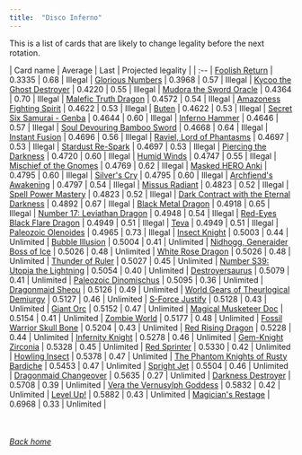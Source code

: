 ```yaml
---
title:  "Disco Inferno"
---
```


This is a list of cards that are likely to change legality before the next rotation.

| Card name | Average | Last | Projected legality |
| :-- |
[Foolish Return](https://db.ygoprodeck.com/card/?search=Foolish%20Return) | 0.3335 | 0.68 | Illegal |
[Glorious Numbers](https://db.ygoprodeck.com/card/?search=Glorious%20Numbers) | 0.3968 | 0.57 | Illegal |
[Kycoo the Ghost Destroyer](https://db.ygoprodeck.com/card/?search=Kycoo%20the%20Ghost%20Destroyer) | 0.4220 | 0.55 | Illegal |
[Mudora the Sword Oracle](https://db.ygoprodeck.com/card/?search=Mudora%20the%20Sword%20Oracle) | 0.4364 | 0.70 | Illegal |
[Malefic Truth Dragon](https://db.ygoprodeck.com/card/?search=Malefic%20Truth%20Dragon) | 0.4572 | 0.54 | Illegal |
[Amazoness Fighting Spirit](https://db.ygoprodeck.com/card/?search=Amazoness%20Fighting%20Spirit) | 0.4622 | 0.53 | Illegal |
[Buten](https://db.ygoprodeck.com/card/?search=Buten) | 0.4622 | 0.53 | Illegal |
[Secret Six Samurai - Genba](https://db.ygoprodeck.com/card/?search=Secret%20Six%20Samurai%20-%20Genba) | 0.4644 | 0.60 | Illegal |
[Inferno Hammer](https://db.ygoprodeck.com/card/?search=Inferno%20Hammer) | 0.4646 | 0.57 | Illegal |
[Soul Devouring Bamboo Sword](https://db.ygoprodeck.com/card/?search=Soul%20Devouring%20Bamboo%20Sword) | 0.4668 | 0.64 | Illegal |
[Instant Fusion](https://db.ygoprodeck.com/card/?search=Instant%20Fusion) | 0.4696 | 0.56 | Illegal |
[Raviel, Lord of Phantasms](https://db.ygoprodeck.com/card/?search=Raviel,%20Lord%20of%20Phantasms) | 0.4697 | 0.53 | Illegal |
[Stardust Re-Spark](https://db.ygoprodeck.com/card/?search=Stardust%20Re-Spark) | 0.4697 | 0.53 | Illegal |
[Piercing the Darkness](https://db.ygoprodeck.com/card/?search=Piercing%20the%20Darkness) | 0.4720 | 0.60 | Illegal |
[Humid Winds](https://db.ygoprodeck.com/card/?search=Humid%20Winds) | 0.4747 | 0.55 | Illegal |
[Mischief of the Gnomes](https://db.ygoprodeck.com/card/?search=Mischief%20of%20the%20Gnomes) | 0.4769 | 0.62 | Illegal |
[Masked HERO Anki](https://db.ygoprodeck.com/card/?search=Masked%20HERO%20Anki) | 0.4795 | 0.60 | Illegal |
[Silver's Cry](https://db.ygoprodeck.com/card/?search=Silver's%20Cry) | 0.4795 | 0.60 | Illegal |
[Archfiend's Awakening](https://db.ygoprodeck.com/card/?search=Archfiend's%20Awakening) | 0.4797 | 0.54 | Illegal |
[Missus Radiant](https://db.ygoprodeck.com/card/?search=Missus%20Radiant) | 0.4823 | 0.52 | Illegal |
[Spell Power Mastery](https://db.ygoprodeck.com/card/?search=Spell%20Power%20Mastery) | 0.4823 | 0.52 | Illegal |
[Dark Contract with the Eternal Darkness](https://db.ygoprodeck.com/card/?search=Dark%20Contract%20with%20the%20Eternal%20Darkness) | 0.4892 | 0.67 | Illegal |
[Black Metal Dragon](https://db.ygoprodeck.com/card/?search=Black%20Metal%20Dragon) | 0.4918 | 0.65 | Illegal |
[Number 17: Leviathan Dragon](https://db.ygoprodeck.com/card/?search=Number%2017:%20Leviathan%20Dragon) | 0.4948 | 0.54 | Illegal |
[Red-Eyes Black Flare Dragon](https://db.ygoprodeck.com/card/?search=Red-Eyes%20Black%20Flare%20Dragon) | 0.4949 | 0.51 | Illegal |
[Teva](https://db.ygoprodeck.com/card/?search=Teva) | 0.4949 | 0.51 | Illegal |
[Paleozoic Olenoides](https://db.ygoprodeck.com/card/?search=Paleozoic%20Olenoides) | 0.4965 | 0.73 | Illegal |
[Insect Knight](https://db.ygoprodeck.com/card/?search=Insect%20Knight) | 0.5003 | 0.44 | Unlimited |
[Bubble Illusion](https://db.ygoprodeck.com/card/?search=Bubble%20Illusion) | 0.5004 | 0.41 | Unlimited |
[Nidhogg, Generaider Boss of Ice](https://db.ygoprodeck.com/card/?search=Nidhogg,%20Generaider%20Boss%20of%20Ice) | 0.5026 | 0.48 | Unlimited |
[White Rose Dragon](https://db.ygoprodeck.com/card/?search=White%20Rose%20Dragon) | 0.5026 | 0.48 | Unlimited |
[Thunder of Ruler](https://db.ygoprodeck.com/card/?search=Thunder%20of%20Ruler) | 0.5027 | 0.45 | Unlimited |
[Number S39: Utopia the Lightning](https://db.ygoprodeck.com/card/?search=Number%20S39:%20Utopia%20the%20Lightning) | 0.5054 | 0.40 | Unlimited |
[Destroyersaurus](https://db.ygoprodeck.com/card/?search=Destroyersaurus) | 0.5079 | 0.41 | Unlimited |
[Paleozoic Dinomischus](https://db.ygoprodeck.com/card/?search=Paleozoic%20Dinomischus) | 0.5095 | 0.36 | Unlimited |
[Dragonmaid Sheou](https://db.ygoprodeck.com/card/?search=Dragonmaid%20Sheou) | 0.5126 | 0.49 | Unlimited |
[World Gears of Theurlogical Demiurgy](https://db.ygoprodeck.com/card/?search=World%20Gears%20of%20Theurlogical%20Demiurgy) | 0.5127 | 0.46 | Unlimited |
[S-Force Justify](https://db.ygoprodeck.com/card/?search=S-Force%20Justify) | 0.5128 | 0.43 | Unlimited |
[Giant Orc](https://db.ygoprodeck.com/card/?search=Giant%20Orc) | 0.5152 | 0.47 | Unlimited |
[Magical Musketeer Doc](https://db.ygoprodeck.com/card/?search=Magical%20Musketeer%20Doc) | 0.5154 | 0.41 | Unlimited |
[Zombie World](https://db.ygoprodeck.com/card/?search=Zombie%20World) | 0.5177 | 0.48 | Unlimited |
[Fossil Warrior Skull Bone](https://db.ygoprodeck.com/card/?search=Fossil%20Warrior%20Skull%20Bone) | 0.5204 | 0.43 | Unlimited |
[Red Rising Dragon](https://db.ygoprodeck.com/card/?search=Red%20Rising%20Dragon) | 0.5228 | 0.44 | Unlimited |
[Infernity Knight](https://db.ygoprodeck.com/card/?search=Infernity%20Knight) | 0.5278 | 0.46 | Unlimited |
[Gem-Knight Zirconia](https://db.ygoprodeck.com/card/?search=Gem-Knight%20Zirconia) | 0.5328 | 0.45 | Unlimited |
[Red Sprinter](https://db.ygoprodeck.com/card/?search=Red%20Sprinter) | 0.5330 | 0.42 | Unlimited |
[Howling Insect](https://db.ygoprodeck.com/card/?search=Howling%20Insect) | 0.5378 | 0.47 | Unlimited |
[The Phantom Knights of Rusty Bardiche](https://db.ygoprodeck.com/card/?search=The%20Phantom%20Knights%20of%20Rusty%20Bardiche) | 0.5453 | 0.47 | Unlimited |
[Spright Jet](https://db.ygoprodeck.com/card/?search=Spright%20Jet) | 0.5504 | 0.46 | Unlimited |
[Dragonmaid Changeover](https://db.ygoprodeck.com/card/?search=Dragonmaid%20Changeover) | 0.5635 | 0.27 | Unlimited |
[Darkness Destroyer](https://db.ygoprodeck.com/card/?search=Darkness%20Destroyer) | 0.5708 | 0.39 | Unlimited |
[Vera the Vernusylph Goddess](https://db.ygoprodeck.com/card/?search=Vera%20the%20Vernusylph%20Goddess) | 0.5832 | 0.42 | Unlimited |
[Level Up!](https://db.ygoprodeck.com/card/?search=Level%20Up!) | 0.5882 | 0.43 | Unlimited |
[Magician's Restage](https://db.ygoprodeck.com/card/?search=Magician's%20Restage) | 0.6968 | 0.33 | Unlimited |

<br>

###### [Back home](index)